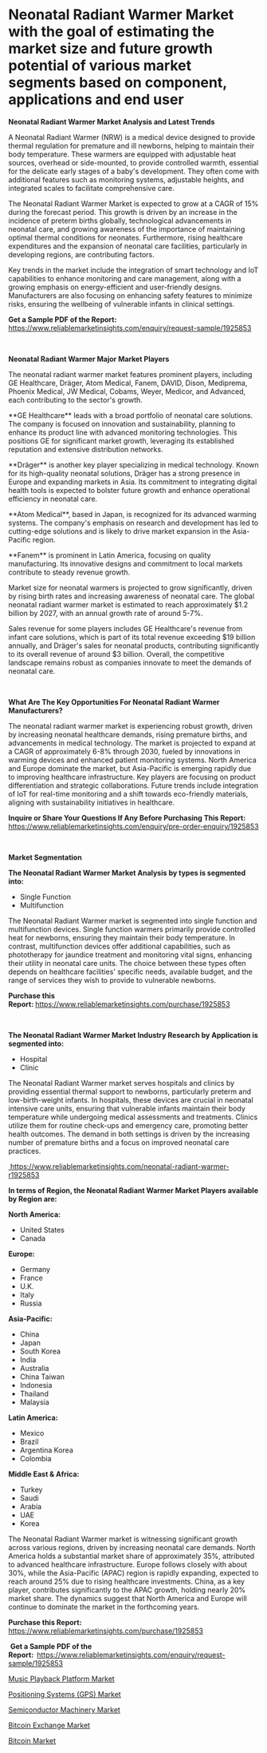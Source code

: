 <p><h1>Neonatal Radiant Warmer Market with the goal of estimating the market size and future growth potential of various market segments based on component, applications and end user</h1></p><p><strong>Neonatal Radiant Warmer Market Analysis and Latest Trends</strong></p>
<p><p>A Neonatal Radiant Warmer (NRW) is a medical device designed to provide thermal regulation for premature and ill newborns, helping to maintain their body temperature. These warmers are equipped with adjustable heat sources, overhead or side-mounted, to provide controlled warmth, essential for the delicate early stages of a baby's development. They often come with additional features such as monitoring systems, adjustable heights, and integrated scales to facilitate comprehensive care.</p><p>The Neonatal Radiant Warmer Market is expected to grow at a CAGR of 15% during the forecast period. This growth is driven by an increase in the incidence of preterm births globally, technological advancements in neonatal care, and growing awareness of the importance of maintaining optimal thermal conditions for neonates. Furthermore, rising healthcare expenditures and the expansion of neonatal care facilities, particularly in developing regions, are contributing factors. </p><p>Key trends in the market include the integration of smart technology and IoT capabilities to enhance monitoring and care management, along with a growing emphasis on energy-efficient and user-friendly designs. Manufacturers are also focusing on enhancing safety features to minimize risks, ensuring the wellbeing of vulnerable infants in clinical settings.</p></p>
<p><strong>Get a Sample PDF of the Report:&nbsp;</strong> <a href="https://www.reliablemarketinsights.com/enquiry/request-sample/1925853?utm_campaign=1400&utm_medium=2&utm_source=Github&utm_content=ia&utm_term=24102024&utm_id=neonatal-radiant-warmer">https://www.reliablemarketinsights.com/enquiry/request-sample/1925853</a></p>
<p>&nbsp;</p>
<p><strong>Neonatal Radiant Warmer Major Market Players</strong></p>
<p><p>The neonatal radiant warmer market features prominent players, including GE Healthcare, Dräger, Atom Medical, Fanem, DAVID, Dison, Mediprema, Phoenix Medical, JW Medical, Cobams, Weyer, Medicor, and Advanced, each contributing to the sector's growth.</p><p>**GE Healthcare** leads with a broad portfolio of neonatal care solutions. The company is focused on innovation and sustainability, planning to enhance its product line with advanced monitoring technologies. This positions GE for significant market growth, leveraging its established reputation and extensive distribution networks.</p><p>**Dräger** is another key player specializing in medical technology. Known for its high-quality neonatal solutions, Dräger has a strong presence in Europe and expanding markets in Asia. Its commitment to integrating digital health tools is expected to bolster future growth and enhance operational efficiency in neonatal care.</p><p>**Atom Medical**, based in Japan, is recognized for its advanced warming systems. The company's emphasis on research and development has led to cutting-edge solutions and is likely to drive market expansion in the Asia-Pacific region.</p><p>**Fanem** is prominent in Latin America, focusing on quality manufacturing. Its innovative designs and commitment to local markets contribute to steady revenue growth.</p><p>Market size for neonatal warmers is projected to grow significantly, driven by rising birth rates and increasing awareness of neonatal care. The global neonatal radiant warmer market is estimated to reach approximately $1.2 billion by 2027, with an annual growth rate of around 5-7%.</p><p>Sales revenue for some players includes GE Healthcare's revenue from infant care solutions, which is part of its total revenue exceeding $19 billion annually, and Dräger's sales for neonatal products, contributing significantly to its overall revenue of around $3 billion. Overall, the competitive landscape remains robust as companies innovate to meet the demands of neonatal care.</p></p>
<p>&nbsp;</p>
<p><strong>What Are The Key Opportunities For Neonatal Radiant Warmer Manufacturers?</strong></p>
<p><p>The neonatal radiant warmer market is experiencing robust growth, driven by increasing neonatal healthcare demands, rising premature births, and advancements in medical technology. The market is projected to expand at a CAGR of approximately 6-8% through 2030, fueled by innovations in warming devices and enhanced patient monitoring systems. North America and Europe dominate the market, but Asia-Pacific is emerging rapidly due to improving healthcare infrastructure. Key players are focusing on product differentiation and strategic collaborations. Future trends include integration of IoT for real-time monitoring and a shift towards eco-friendly materials, aligning with sustainability initiatives in healthcare.</p></p>
<p><strong>Inquire or Share Your Questions If Any Before Purchasing This Report:</strong> <a href="https://www.reliablemarketinsights.com/enquiry/pre-order-enquiry/1925853?utm_campaign=1400&utm_medium=2&utm_source=Github&utm_content=ia&utm_term=24102024&utm_id=neonatal-radiant-warmer">https://www.reliablemarketinsights.com/enquiry/pre-order-enquiry/1925853</a></p>
<p>&nbsp;</p>
<p><strong>Market Segmentation</strong></p>
<p><strong>The Neonatal Radiant Warmer Market Analysis by types is segmented into:</strong></p>
<p><ul><li>Single Function</li><li>Multifunction</li></ul></p>
<p><p>The Neonatal Radiant Warmer market is segmented into single function and multifunction devices. Single function warmers primarily provide controlled heat for newborns, ensuring they maintain their body temperature. In contrast, multifunction devices offer additional capabilities, such as phototherapy for jaundice treatment and monitoring vital signs, enhancing their utility in neonatal care units. The choice between these types often depends on healthcare facilities' specific needs, available budget, and the range of services they wish to provide to vulnerable newborns.</p></p>
<p><strong>Purchase this Report:&nbsp;</strong><a href="https://www.reliablemarketinsights.com/purchase/1925853?utm_campaign=1400&utm_medium=2&utm_source=Github&utm_content=ia&utm_term=24102024&utm_id=neonatal-radiant-warmer">https://www.reliablemarketinsights.com/purchase/1925853</a></p>
<p>&nbsp;</p>
<p><strong>The Neonatal Radiant Warmer Market Industry Research by Application is segmented into:</strong></p>
<p><ul><li>Hospital</li><li>Clinic</li></ul></p>
<p><p>The Neonatal Radiant Warmer market serves hospitals and clinics by providing essential thermal support to newborns, particularly preterm and low-birth-weight infants. In hospitals, these devices are crucial in neonatal intensive care units, ensuring that vulnerable infants maintain their body temperature while undergoing medical assessments and treatments. Clinics utilize them for routine check-ups and emergency care, promoting better health outcomes. The demand in both settings is driven by the increasing number of premature births and a focus on improved neonatal care practices.</p></p>
<p><a href="https://www.reliablemarketinsights.com/neonatal-radiant-warmer-r1925853?utm_campaign=1400&utm_medium=2&utm_source=Github&utm_content=ia&utm_term=24102024&utm_id=neonatal-radiant-warmer">&nbsp;https://www.reliablemarketinsights.com/neonatal-radiant-warmer-r1925853</a></p>
<p><strong>In terms of Region, the Neonatal Radiant Warmer Market Players available by Region are:</strong></p>
<p>
    <p> <strong> North America: </strong>
        <ul>
            <li>United States</li>
            <li>Canada</li>
        </ul>
        </p> 
    <p> <strong> Europe: </strong>
        <ul>
            <li>Germany</li>
            <li>France</li>
            <li>U.K.</li>
            <li>Italy</li>
            <li>Russia</li>
        </ul>
        </p> 
    <p> <strong> Asia-Pacific: </strong>
        <ul>
            <li>China</li>
            <li>Japan</li>
            <li>South Korea</li>
            <li>India</li>
            <li>Australia</li>
            <li>China Taiwan</li>
            <li>Indonesia</li>
            <li>Thailand</li>
            <li>Malaysia</li>
        </ul>
        </p> 
    <p> <strong> Latin America: </strong>
        <ul>
            <li>Mexico</li>
            <li>Brazil</li>
            <li>Argentina Korea</li>
            <li>Colombia</li>
        </ul>
        </p> 
    <p> <strong> Middle East & Africa: </strong>
        <ul>
            <li>Turkey</li>
            <li>Saudi</li>
            <li>Arabia</li>
            <li>UAE</li>
            <li>Korea</li>
        </ul>
    </p>
    </p>
<p><p>The Neonatal Radiant Warmer market is witnessing significant growth across various regions, driven by increasing neonatal care demands. North America holds a substantial market share of approximately 35%, attributed to advanced healthcare infrastructure. Europe follows closely with about 30%, while the Asia-Pacific (APAC) region is rapidly expanding, expected to reach around 25% due to rising healthcare investments. China, as a key player, contributes significantly to the APAC growth, holding nearly 20% market share. The dynamics suggest that North America and Europe will continue to dominate the market in the forthcoming years.</p></p>
<p><strong>Purchase this Report: </strong><a href="https://www.reliablemarketinsights.com/purchase/1925853?utm_campaign=1400&utm_medium=2&utm_source=Github&utm_content=ia&utm_term=24102024&utm_id=neonatal-radiant-warmer">https://www.reliablemarketinsights.com/purchase/1925853</a></p>
<p>&nbsp;<strong>Get a Sample PDF of the Report:&nbsp;&nbsp;</strong><a href="https://www.reliablemarketinsights.com/enquiry/request-sample/1925853?utm_campaign=1400&utm_medium=2&utm_source=Github&utm_content=ia&utm_term=24102024&utm_id=neonatal-radiant-warmer">https://www.reliablemarketinsights.com/enquiry/request-sample/1925853</a></p>
<p><strong></strong></p>
<p><p><a href="https://www.linkedin.com/pulse/music-playback-platform-market-growth-segmentation-regional-analysis-elz5f?utm_campaign=1400&utm_medium=2&utm_source=Github&utm_content=ia&utm_term=24102024&utm_id=neonatal-radiant-warmer">Music Playback Platform Market</a></p><p><a href="https://www.linkedin.com/pulse/positioning-systems-gps-market-opportunities-emerging-wifbf?utm_campaign=1400&utm_medium=2&utm_source=Github&utm_content=ia&utm_term=24102024&utm_id=neonatal-radiant-warmer">Positioning Systems (GPS) Market</a></p><p><a href="https://issuu.com/reportprime-2/docs/semiconductor-machinery-market-size_4546474a06608e?utm_campaign=1400&utm_medium=2&utm_source=Github&utm_content=ia&utm_term=24102024&utm_id=neonatal-radiant-warmer">Semiconductor Machinery Market</a></p><p><a href="https://www.linkedin.com/pulse/pulse-bitcoin-exchange-rhythms-change-market-resonance-2024-2031-0jovf?utm_campaign=1400&utm_medium=2&utm_source=Github&utm_content=ia&utm_term=24102024&utm_id=neonatal-radiant-warmer">Bitcoin Exchange Market</a></p><p><a href="https://www.linkedin.com/pulse/bitcoin-market-size-share-analysis-growth-trends-forecast-2024-2rgcf?utm_campaign=1400&utm_medium=2&utm_source=Github&utm_content=ia&utm_term=24102024&utm_id=neonatal-radiant-warmer">Bitcoin Market</a></p></p>